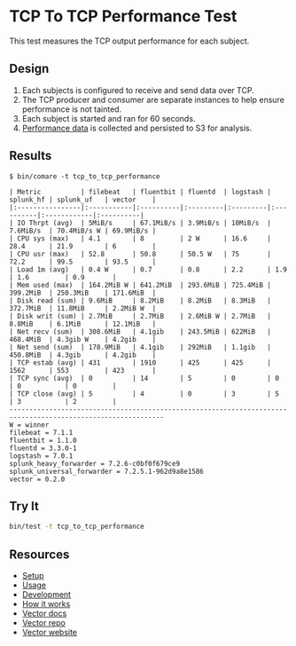 # TCP To TCP Performance Test

This test measures the TCP output performance for each subject.

## Design

1. Each subjects is configured to receive and send data over TCP.
2. The TCP producer and consumer are separate instances to help ensure performance is not
   tainted.
3. Each subject is started and ran for 60 seconds.
4. [Performance data][performance_data] is collected and persisted to S3 for analysis.

## Results

```
$ bin/comare -t tcp_to_tcp_performance

| Metric          | filebeat   | fluentbit | fluentd  | logstash | splunk_hf | splunk_uf   | vector    |
|:----------------|:-----------|:----------|:---------|:---------|:----------|:------------|:----------|
| IO Thrpt (avg)  | 5MiB/s     | 67.1MiB/s | 3.9MiB/s | 10MiB/s  | 7.6MiB/s  | 70.4MiB/s W | 69.9MiB/s |
| CPU sys (max)   | 4.1        | 8         | 2 W      | 16.6     | 28.4      | 21.9        | 6         |
| CPU usr (max)   | 52.8       | 50.8      | 50.5 W   | 75       | 72.2      | 99.5        | 93.5      |
| Load 1m (avg)   | 0.4 W      | 0.7       | 0.8      | 2.2      | 1.9       | 1.6         | 0.9       |
| Mem used (max)  | 164.2MiB W | 641.2MiB  | 293.6MiB | 725.4MiB | 399.2MiB  | 250.3MiB    | 171.6MiB  |
| Disk read (sum) | 9.6MiB     | 8.2MiB    | 8.2MiB   | 8.3MiB   | 372.7MiB  | 11.8MiB     | 2.2MiB W  |
| Disk writ (sum) | 2.7MiB     | 2.7MiB    | 2.6MiB W | 2.7MiB   | 8.8MiB    | 6.1MiB      | 12.1MiB   |
| Net recv (sum)  | 308.6MiB   | 4.1gib    | 243.5MiB | 622MiB   | 468.4MiB  | 4.3gib W    | 4.2gib    |
| Net send (sum)  | 178.9MiB   | 4.1gib    | 292MiB   | 1.1gib   | 450.8MiB  | 4.3gib      | 4.2gib    |
| TCP estab (avg) | 431        | 1910      | 425      | 425      | 1562      | 553         | 423       |
| TCP sync (avg)  | 0          | 14        | 5        | 0        | 0         | 0           | 0         |
| TCP close (avg) | 5          | 4         | 0        | 3        | 5         | 3           | 2         |
-------------------------------------------------------------------------------------------------------------
W = winner
filebeat = 7.1.1
fluentbit = 1.1.0
fluentd = 3.3.0-1
logstash = 7.0.1
splunk_heavy_forwarder = 7.2.6-c0bf0f679ce9
splunk_universal_forwarder = 7.2.5.1-962d9a8e1586
vector = 0.2.0
```

## Try It

```bash
bin/test -t tcp_to_tcp_performance
```

## Resources

* [Setup][setup]
* [Usage][usage]
* [Development][development]
* [How it works][how_it_works]
* [Vector docs][docs]
* [Vector repo][repo]
* [Vector website][website]


[development]: /README.md#development
[docs]: https://docs.vector.dev
[how_it_works]: /README.md#how-it-works
[performance_data]: /README.md#performance-data
[repo]: https://github.com/timberio/vector
[setup]: /README.md#setup
[usage]: /README.md#usage
[website]: https://vector.dev
